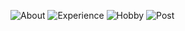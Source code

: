 ![About](https://user-images.githubusercontent.com/78577965/109426896-1087b680-7a1a-11eb-80c0-57d0e8294e0b.png)
![Experience](https://user-images.githubusercontent.com/78577965/109426891-0e255c80-7a1a-11eb-822c-f5b649115123.png)
![Hobby](https://user-images.githubusercontent.com/78577965/109426893-0f568980-7a1a-11eb-9406-b43028ec7475.png)
![Post](https://user-images.githubusercontent.com/78577965/109426895-0fef2000-7a1a-11eb-8965-b08de243fbef.png)

